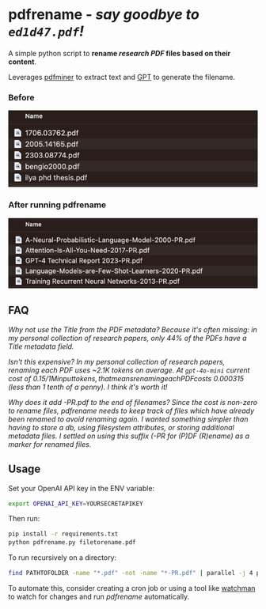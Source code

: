 # pdfrename - *say goodbye to `ed1d47.pdf`!*

A simple python script to **rename *research PDF* files based on their content**.

Leverages [pdfminer](https://github.com/pdfminer/pdfminer.six) to extract text and [GPT](https://openai.com) to generate the filename.

### Before

![Before](figures/before.png)

### After running pdfrename

![After](figures/after.png)

## FAQ

*Why not use the Title from the PDF metadata? Because it's often missing: in my personal collection of research papers, only 44% of the PDFs have a Title metadata field.*

*Isn't this expensive? In my personal collection of research papers, renaming each PDF uses ~2.1K tokens on average. At `gpt-4o-mini` current cost of $0.15 / 1M input tokens, that means renaming each PDF costs ~$0.000315 (less than 1 tenth of a penny). I think it's worth it!*

*Why does it add -PR.pdf to the end of filenames? Since the cost is non-zero to rename files, pdfrename needs to keep track of files which have already been renamed to avoid renaming again. I wanted something simpler than having to store a db, using filesystem attributes, or storing additional metadata files. I settled on using this suffix (-PR for (P)DF (R)ename) as a marker for renamed files.*

## Usage

Set your OpenAI API key in the ENV variable:
```bash
export OPENAI_API_KEY=YOURSECRETAPIKEY
```

Then run:

```bash
pip install -r requirements.txt
python pdfrename.py filetorename.pdf
```

To run recursively on a directory:

```bash
find PATHTOFOLDER -name "*.pdf" -not -name "*-PR.pdf" | parallel -j 4 python pdfrename.py
```

To automate this, consider creating a cron job or using a tool like [watchman](https://facebook.github.io/watchman/) to watch for changes and run *pdfrename* automatically.

